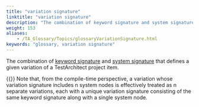 ```yaml
--- 
title: "variation signature"
linktitle: "variation signature"
description: "The combination of keyword signature and system signature that defines a given variation of a TestArchitect project item. Note: Note that, from the compile-time perspective, a variation whose ..."
weight: 153
aliases: 
    - /TA_Glossary/Topics/glossaryVariationSignature.html
keywords: "glossary, variation signature"
---
```


The combination of [keyword signature](/user-guide/support/glossary-of-terms/keyword-signature) and [system signature](/user-guide/support/glossary-of-terms/system-signature) that defines a given variation of a TestArchitect project item.

{{<note>}} Note that, from the compile-time perspective, a variation whose variation signature includes n system nodes is effectively treated as n separate variations, each with a unique variation signature consisting of the same keyword signature along with a single system node.

